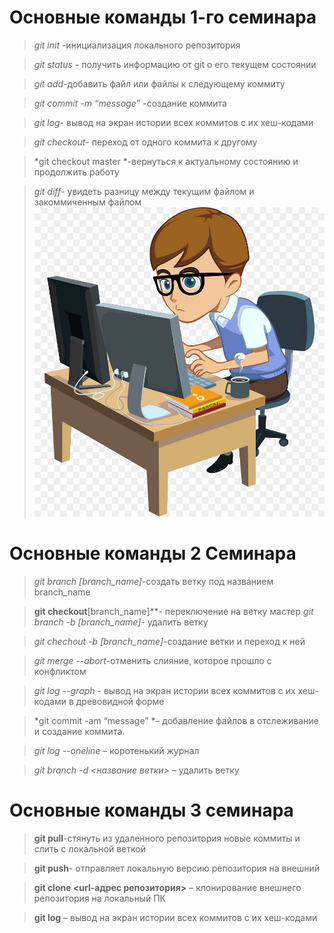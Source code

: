 # Основные команды 1-го семинара

>*git init* -инициализация локального репозитория

>*git status* - получить информацию от git о его текущем состоянии

>*git add*-добавить файл или файлы к следующему коммиту

>*git commit -m “message”* -создание коммита

>*git log*- вывод на экран истории всех коммитов с их хеш-кодами

>*git checkout*- переход от одного коммита к другому

>*git checkout master *-вернуться к актуальному состоянию и продолжить работу

>*git diff*- увидеть разницу между текущим файлом и закоммиченным файлом
![Иллюстрация к проекту](programmist.jpg)

# Основные команды 2 Семинара 

>*git branch [branch_name]*-создать ветку под названием branch_name

>**git checkout**[branch_name]**- переключение на ветку мастер
>*git branch -b [branch_name]*- удалить ветку

>*git chechout -b [branch_name]*-создание ветки и переход к ней

>*git merge --abort*-отменить слияние, которое прошло с конфликтом

>*git log --graph* - вывод на экран истории всех коммитов с их хеш-кодами в древовидной форме

>*git commit -am “message” *– добавление файлов в отслеживание и       создание коммита.

>*git log --oneline* – коротенький журнал

>*git branch -d <название ветки>* – удалить ветку

# Основные команды 3 семинара

> **git pull**-стянуть из удаленного репозитория новые коммиты и слить с локальной веткой

> **git push**- отправляет локальную версию репозитория на внешний

> **git clone <url-адрес репозитория>** – клонирование внешнего репозитория на  локальный ПК

>**git log** – вывод на экран истории всех коммитов с их хеш-кодами